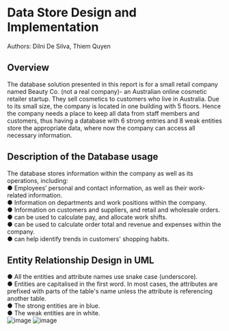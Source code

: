 # Data Store Design and Implementation
Authors: Dilni De Silva, Thiem Quyen

## Overview
The database solution presented in this report is for a small retail company named Beauty Co. (not a real company)- an Australian online cosmetic retailer startup. They sell cosmetics to customers who live in Australia. Due to its small size, the company is located in one building with 5 floors. Hence the company needs a place to keep all data from staff members and customers, thus having a database with 6 strong entries and 8 weak entities store the appropriate data, where now the company can access all necessary information. 

## Description of the Database usage 
The database stores information within the company as well as its operations, including:  
●	Employees’ personal and contact information, as well as their work-related information.  
●	Information on departments and work positions within the company.  
●	Information on customers and suppliers, and retail and wholesale orders.  
●	can be used to calculate pay, and allocate work shifts.  
●	can be used to calculate order total and revenue and expenses within the company.   
●	can help identify trends in customers' shopping habits.  

## Entity Relationship Design in UML
●	All the entities and attribute names use snake case (underscore).  
●	Entities are capitalised in the first word. In most cases, the attributes are prefixed with parts of the table's name unless the attribute is referencing another table.  
●	The strong entities are in blue.  
●	The weak entities are in white.  
![image](https://github.com/dtquyen1199/Data/assets/88473863/77381909-0a51-4f1e-a907-faa7b56b5209)
![image](https://github.com/dtquyen1199/Data/assets/88473863/b0381cf0-defc-4099-aac3-03e0a6da36c1)

